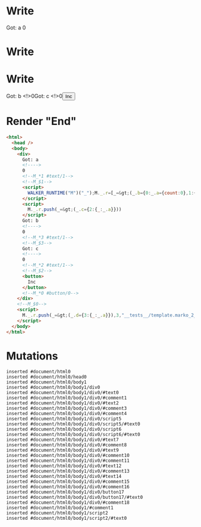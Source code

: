 # Write
  <div>Got: a <!>0<!--M_*1 #text/1--><!--M_$1--><script>WALKER_RUNTIME("M")("_");M._.r=[_=>(_.b={0:_.a={count:0},1:{_:_.a}}),1,"__tests__/template.marko_1_count/subscriber"];M._.w()</script>


# Write
  <script>M._.r.push(_=>(_.c={2:{_:_.a}}))</script>


# Write
  Got: b <!>0<!--M_*3 #text/1--><!--M_$3-->Got: c <!>0<!--M_*2 #text/1--><!--M_$2--><button>Inc</button><!--M_*0 #button/0--></div><!--M_$0--><script>M._.r.push(_=>(_.d={3:{_:_.a}}),3,"__tests__/template.marko_2_count/subscriber"2,"__tests__/template.marko_3_count/subscriber",0,"__tests__/template.marko_0_count",0);M._.w()</script>


# Render "End"
```html
<html>
  <head />
  <body>
    <div>
      Got: a 
      <!---->
      0
      <!--M_*1 #text/1-->
      <!--M_$1-->
      <script>
        WALKER_RUNTIME("M")("_");M._.r=[_=&gt;(_.b={0:_.a={count:0},1:{_:_.a}}),1,"__tests__/template.marko_1_count/subscriber"];M._.w()
      </script>
      <script>
        M._.r.push(_=&gt;(_.c={2:{_:_.a}}))
      </script>
      Got: b 
      <!---->
      0
      <!--M_*3 #text/1-->
      <!--M_$3-->
      Got: c 
      <!---->
      0
      <!--M_*2 #text/1-->
      <!--M_$2-->
      <button>
        Inc
      </button>
      <!--M_*0 #button/0-->
    </div>
    <!--M_$0-->
    <script>
      M._.r.push(_=&gt;(_.d={3:{_:_.a}}),3,"__tests__/template.marko_2_count/subscriber"2,"__tests__/template.marko_3_count/subscriber",0,"__tests__/template.marko_0_count",0);M._.w()
    </script>
  </body>
</html>
```

# Mutations
```
inserted #document/html0
inserted #document/html0/head0
inserted #document/html0/body1
inserted #document/html0/body1/div0
inserted #document/html0/body1/div0/#text0
inserted #document/html0/body1/div0/#comment1
inserted #document/html0/body1/div0/#text2
inserted #document/html0/body1/div0/#comment3
inserted #document/html0/body1/div0/#comment4
inserted #document/html0/body1/div0/script5
inserted #document/html0/body1/div0/script5/#text0
inserted #document/html0/body1/div0/script6
inserted #document/html0/body1/div0/script6/#text0
inserted #document/html0/body1/div0/#text7
inserted #document/html0/body1/div0/#comment8
inserted #document/html0/body1/div0/#text9
inserted #document/html0/body1/div0/#comment10
inserted #document/html0/body1/div0/#comment11
inserted #document/html0/body1/div0/#text12
inserted #document/html0/body1/div0/#comment13
inserted #document/html0/body1/div0/#text14
inserted #document/html0/body1/div0/#comment15
inserted #document/html0/body1/div0/#comment16
inserted #document/html0/body1/div0/button17
inserted #document/html0/body1/div0/button17/#text0
inserted #document/html0/body1/div0/#comment18
inserted #document/html0/body1/#comment1
inserted #document/html0/body1/script2
inserted #document/html0/body1/script2/#text0
```